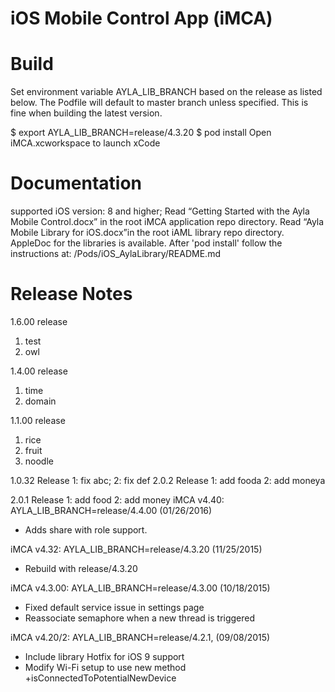iOS Mobile Control App (iMCA)
=============================

Build
=====
Set environment variable AYLA_LIB_BRANCH based on the release as listed below. The Podfile will default to master branch unless specified. This is fine when building the latest version.

$ export AYLA_LIB_BRANCH=release/4.3.20
$ pod install
Open iMCA.xcworkspace to launch xCode


Documentation
=============
supported iOS version: 8 and higher;
Read “Getting Started with the Ayla Mobile Control.docx” in the root iMCA application repo directory.
Read “Ayla Mobile Library for iOS.docx”in the root iAML library repo directory.
AppleDoc for the libraries is available. After 'pod install' follow the instructions at:
  <repo>/Pods/iOS_AylaLibrary/README.md


Release Notes
=============
1.6.00 release
1) test
2) owl

1.4.00 release
1) time
2) domain

1.1.00 release
1) rice
2) fruit
3) noodle

1.0.32 Release
1: fix abc; 2: fix def
2.0.2 Release
1: add fooda
2: add moneya

2.0.1 Release
1: add food
2: add money
iMCA v4.40: AYLA_LIB_BRANCH=release/4.4.00 (01/26/2016)
- Adds share with role support.

iMCA v4.32: AYLA_LIB_BRANCH=release/4.3.20 (11/25/2015)
- Rebuild with release/4.3.20

iMCA v4.3.00: AYLA_LIB_BRANCH=release/4.3.00 (10/18/2015)
- Fixed default service issue in settings page
- Reassociate semaphore when a new thread is triggered

iMCA v4.20/2: AYLA_LIB_BRANCH=release/4.2.1,  (09/08/2015)
- Include library Hotfix for iOS 9 support
- Modify Wi-Fi setup to use new method +isConnectedToPotentialNewDevice

